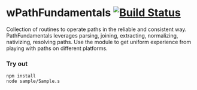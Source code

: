 # wPathFundamentals [![Build Status](https://travis-ci.org/Wandalen/wPathFundamentals.svg?branch=master)](https://travis-ci.org/Wandalen/wPathFundamentals)

Collection of routines to operate paths in the reliable and consistent way. PathFundamentals leverages parsing, joining, extracting, normalizing, nativizing, resolving paths. Use the module to get uniform experience from playing with paths on different platforms.

### Try out
```
npm install
node sample/Sample.s
```










































































































































































